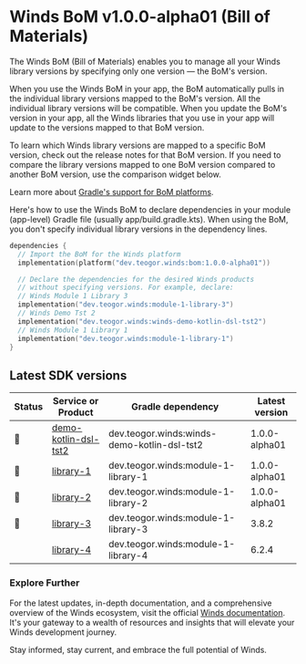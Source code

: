 # Winds BoM v1.0.0-alpha01 (Bill of Materials)

The Winds BoM (Bill of Materials) enables you to manage all your Winds library versions by specifying only one version — the BoM's version.

When you use the Winds BoM in your app, the BoM automatically pulls in the individual library versions mapped to the BoM's version. All the individual library versions will be compatible. When you update the BoM's version in your app, all the Winds libraries that you use in your app will update to the versions mapped to that BoM version.

To learn which Winds library versions are mapped to a specific BoM version, check out the release notes for that BoM version. If you need to compare the library versions mapped to one BoM version compared to another BoM version, use the comparison widget below.

Learn more about [Gradle's support for BoM platforms](https://docs.gradle.org/4.6-rc-1/userguide/managing_transitive_dependencies.html#sec:bom_import).

Here's how to use the Winds BoM to declare dependencies in your module (app-level) Gradle file (usually app/build.gradle.kts). When using the BoM, you don't specify individual library versions in the dependency lines.

```kt
dependencies {
  // Import the BoM for the Winds platform
  implementation(platform("dev.teogor.winds:bom:1.0.0-alpha01"))

  // Declare the dependencies for the desired Winds products
  // without specifying versions. For example, declare:
  // Winds Module 1 Library 3
  implementation("dev.teogor.winds:module-1-library-3")
  // Winds Demo Tst 2
  implementation("dev.teogor.winds:winds-demo-kotlin-dsl-tst2")
  // Winds Module 1 Library 1
  implementation("dev.teogor.winds:module-1-library-1")
}
```

## Latest SDK versions

| Status | Service or Product | Gradle dependency | Latest version |
| ------ | ------------------ | ----------------- | -------------- |
| 🧪 | [demo-kotlin-dsl-tst2](/demo-2) | dev.teogor.winds:winds-demo-kotlin-dsl-tst2 | 1.0.0-alpha01 |
| 🧪 | [library-1](/module/library-1) | dev.teogor.winds:module-1-library-1 | 1.0.0-alpha01 |
| 🧪 | [library-2](/module/library-2) | dev.teogor.winds:module-1-library-2 | 1.0.0-alpha01 |
| 🚧 | [library-3](/module/library-3) | dev.teogor.winds:module-1-library-3 | 3.8.2 |
|  | [library-4](/module/library-4) | dev.teogor.winds:module-1-library-4 | 6.2.4 |

### Explore Further

For the latest updates, in-depth documentation, and a comprehensive overview of the Winds ecosystem, visit the official [Winds documentation](/docs/). It's your gateway to a wealth of resources and insights that will elevate your Winds development journey.

Stay informed, stay current, and embrace the full potential of Winds.
